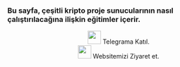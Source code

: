 ### Bu sayfa, çeşitli kripto proje sunucularının nasıl çalıştırılacağına ilişkin eğitimler içerir.
<p style="font-size:14px" align="center">
<a href="https://t.me/nodeist" target="_blank"><img src="https://github.com/Ahbaay34/Testnet_Kurulumlar/blob/fee87fe32609c1704206721b9fb16e4c5de75a96/telegramlogo.png" width="30"/></a> Telegrama Katıl. <br>
<a href="https://nodeist.com/" target="_blank"><img src="https://user-images.githubusercontent.com/50621007/168689709-7e537ca6r-b6b8-4adc-9bd0-186ea4ea4aed.png" width="30"/></a> Websitemizi Ziyaret et. 
</p>
